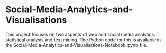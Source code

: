 # Social-Media-Analytics-and-Visualisations
This project focuses on two aspects of web and social media analytics: statistical analysis and text mining. The Python code for this is available in the Social-Media-Analytics-and-Visualisations-Notebook.ipynb file.
